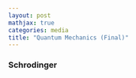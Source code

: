 ```yaml
---
layout: post
mathjax: true
categories: media
title: "Quantum Mechanics (Final)"
---
```


### Schrodinger 
